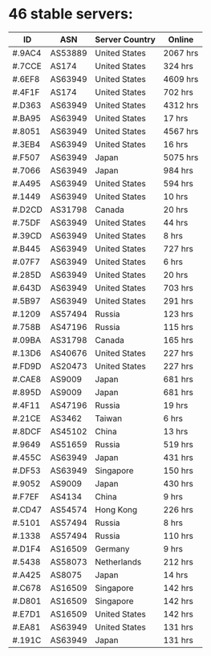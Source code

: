 # 46 stable servers:

| ID | ASN | Server Country | Online |
| ------ | ------ | ------ | ------ |
| #.9AC4 | AS53889 | United States | 2067 hrs |
| #.7CCE | AS174 | United States | 324 hrs |
| #.6EF8 | AS63949 | United States | 4609 hrs |
| #.4F1F | AS174 | United States | 702 hrs |
| #.D363 | AS63949 | United States | 4312 hrs |
| #.BA95 | AS63949 | United States | 17 hrs |
| #.8051 | AS63949 | United States | 4567 hrs |
| #.3EB4 | AS63949 | United States | 16 hrs |
| #.F507 | AS63949 | Japan | 5075 hrs |
| #.7066 | AS63949 | Japan | 984 hrs |
| #.A495 | AS63949 | United States | 594 hrs |
| #.1449 | AS63949 | United States | 10 hrs |
| #.D2CD | AS31798 | Canada | 20 hrs |
| #.75DF | AS63949 | United States | 44 hrs |
| #.39CD | AS63949 | United States | 8 hrs |
| #.B445 | AS63949 | United States | 727 hrs |
| #.07F7 | AS63949 | United States | 6 hrs |
| #.285D | AS63949 | United States | 20 hrs |
| #.643D | AS63949 | United States | 703 hrs |
| #.5B97 | AS63949 | United States | 291 hrs |
| #.1209 | AS57494 | Russia | 123 hrs |
| #.758B | AS47196 | Russia | 115 hrs |
| #.09BA | AS31798 | Canada | 165 hrs |
| #.13D6 | AS40676 | United States | 227 hrs |
| #.FD9D | AS20473 | United States | 227 hrs |
| #.CAE8 | AS9009 | Japan | 681 hrs |
| #.895D | AS9009 | Japan | 681 hrs |
| #.4F11 | AS47196 | Russia | 19 hrs |
| #.21CE | AS3462 | Taiwan | 6 hrs |
| #.8DCF | AS45102 | China | 13 hrs |
| #.9649 | AS51659 | Russia | 519 hrs |
| #.455C | AS63949 | Japan | 431 hrs |
| #.DF53 | AS63949 | Singapore | 150 hrs |
| #.9052 | AS9009 | Japan | 430 hrs |
| #.F7EF | AS4134 | China | 9 hrs |
| #.CD47 | AS54574 | Hong Kong | 226 hrs |
| #.5101 | AS57494 | Russia | 8 hrs |
| #.1338 | AS57494 | Russia | 110 hrs |
| #.D1F4 | AS16509 | Germany | 9 hrs |
| #.5438 | AS58073 | Netherlands | 212 hrs |
| #.A425 | AS8075 | Japan | 14 hrs |
| #.C678 | AS16509 | Singapore | 142 hrs |
| #.D801 | AS16509 | Singapore | 142 hrs |
| #.E7D1 | AS16509 | United States | 142 hrs |
| #.EA81 | AS63949 | United States | 131 hrs |
| #.191C | AS63949 | Japan | 131 hrs |

